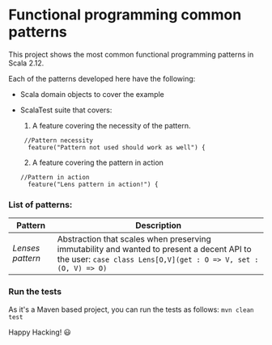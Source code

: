 # Functional programming common patterns

This project shows the most common functional programming patterns in Scala 2.12.

Each of the patterns developed here have the following:

- Scala domain objects to cover the example
- ScalaTest suite that covers:
  1. A feature covering the necessity of the pattern. 
     
    ```
     //Pattern necessity
      feature("Pattern not used should work as well") {

    ```
  2. A feature covering the pattern in action

    ```
    //Pattern in action
      feature("Lens pattern in action!") {
  
    ```


### List of patterns:

| Pattern           | Description |
| ----------------- | ------------------------------------------------------- |
| *Lenses pattern*  | Abstraction that scales when preserving immutability and wanted to present a decent API to the user: `case class Lens[O,V](get : O => V, set : (O, V) => O)` |


### Run the tests
  
  As it's a Maven based project, you can run the tests as follows:
  `mvn clean test`
  

Happy Hacking! :smiley:


